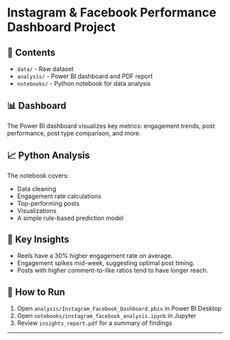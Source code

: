 # Instagram & Facebook Performance Dashboard Project

## 📁 Contents
- `data/` - Raw dataset
- `analysis/` - Power BI dashboard and PDF report
- `notebooks/` - Python notebook for data analysis

## 📊 Dashboard
The Power BI dashboard visualizes key metrics: engagement trends, post performance, post type comparison, and more.

## 📈 Python Analysis
The notebook covers:
- Data cleaning
- Engagement rate calculations
- Top-performing posts
- Visualizations
- A simple rule-based prediction model

## 📌 Key Insights
- Reels have a 30% higher engagement rate on average.
- Engagement spikes mid-week, suggesting optimal post timing.
- Posts with higher comment-to-like ratios tend to have longer reach.

## 🚀 How to Run
1. Open `analysis/Instagram_Facebook_Dashboard.pbix` in Power BI Desktop
2. Open `notebooks/instagram_facebook_analysis.ipynb` in Jupyter
3. Review `insights_report.pdf` for a summary of findings

---
